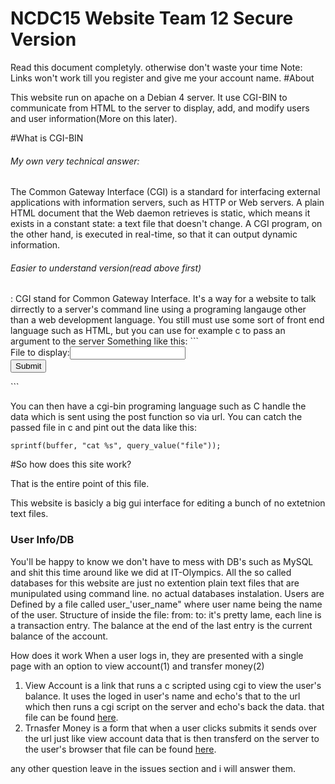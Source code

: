 # NCDC15 Website Team 12 Secure Version
Read this document completyly. otherwise don't waste your time
Note: Links won't work till you register and give me your account name. 
#About

This website run on apache on a Debian 4 server. It use CGI-BIN to communicate from HTML to the server to display, add, and modify users and user information(More on this later).

#What is CGI-BIN
<h6>My own very technical answer:</h6>
The Common Gateway Interface (CGI) is a standard for interfacing external applications with information servers, such as HTTP or Web servers. A plain HTML document that the Web daemon retrieves is static, which means it exists in a constant state: a text file that doesn't change. A CGI program, on the other hand, is executed in real-time, so that it can output dynamic information.
<h6>Easier to understand version(read above first)</h6>:
CGI stand for Common Gateway Interface. It's a way for a website to talk dirrectly to a server's command line using a programing langauge other than a web development language. You still must use some sort of front end language such as HTML, but you can use for example c to pass an argument to the server
Something like this:
```
<body>
<form action="/cgi-bin/cat" method="POST">
      File to display:<input type="text" name="file"><br>
      <input type="submit" text="Submit!">
</form>
</body>
```

You can then have a cgi-bin programing language such as C handle the data which is sent using the post function so via url. You can catch the passed file in c and pint out the data like this:
```
sprintf(buffer, "cat %s", query_value("file"));
```

#So how does this site work? 


That is the entire point of this file.

This website is basicly a big gui interface for editing a bunch of no extetnion text files. 

<h3>User Info/DB</h3>

You'll be happy to know we don't have to mess with DB's such as MySQL and shit this time around like we did at IT-Olympics. All the so called databases for this website are just no extention plain text files that are munipulated using command line. no actual databases instalation.
Users are Defined by a file called user_'user_name" where user name being the name of the user. 
Structure of inside the file:
  from: <name> <amount> <balance>
	to: <name> <amount> <balance>
it's pretty lame, each line is a transaction entry. The balance at the end of the last entry is the current balance of the account.


</h1>How does it work</h1>
When a user logs in, they are presented with a single page with an option to view account(1) and transfer money(2)

1. View Account is a link that runs a c scripted using cgi to view the user's balance. It uses the loged in user's name and echo's that to the url which then runs a cgi script on the server and echo's back the data. that file can be found <a href="https://github.com/apples723/NCDC15-Website/blob/master/src/show-user.c">here</a>.
2. Trnasfer Money is a form that when a user clicks submits it sends over the url just like view account data that is then transferd on the server to the user's browser that file can be found <a href="https://github.com/apples723/NCDC15-Website/blob/master/src/make-payment.c">here</a>.


any other question leave in the issues section and i will answer them.
